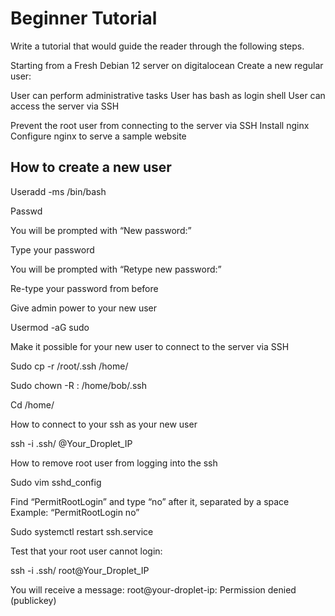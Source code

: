 <h1>Beginner Tutorial</h1>


Write a tutorial that would guide the reader through the following steps.

Starting from a Fresh Debian 12 server on digitalocean
Create a new regular user:

User can perform administrative tasks
User has bash as login shell
User can access the server via SSH


Prevent the root user from connecting to the server via SSH
Install nginx
Configure nginx to serve a sample website


<h2>How to create a new user</h2>

Useradd -ms /bin/bash <user-name>

Passwd <user-name> 


You will be prompted with “New password:”

Type your password

You will be prompted with “Retype new password:”

Re-type your password from before

Give admin power to your new user

Usermod -aG sudo <user-name>

Make it possible for your new user to connect to the server via SSH

Sudo cp -r /root/.ssh /home/<user-name>

Sudo chown -R <user-name>:<user-group> /home/bob/.ssh

Cd /home/<user-name>

How to connect to your ssh as your new user

ssh -i .ssh/<key-name> <user-name>@Your_Droplet_IP


How to remove root user from logging into the ssh

Sudo vim sshd_config

Find “PermitRootLogin” and type “no” after it, separated by a space
Example: “PermitRootLogin no”

Sudo systemctl restart ssh.service

Test that your root user cannot login:

ssh -i .ssh/<key-name> root@Your_Droplet_IP

You will receive a message:
root@your-droplet-ip: Permission denied (publickey)
